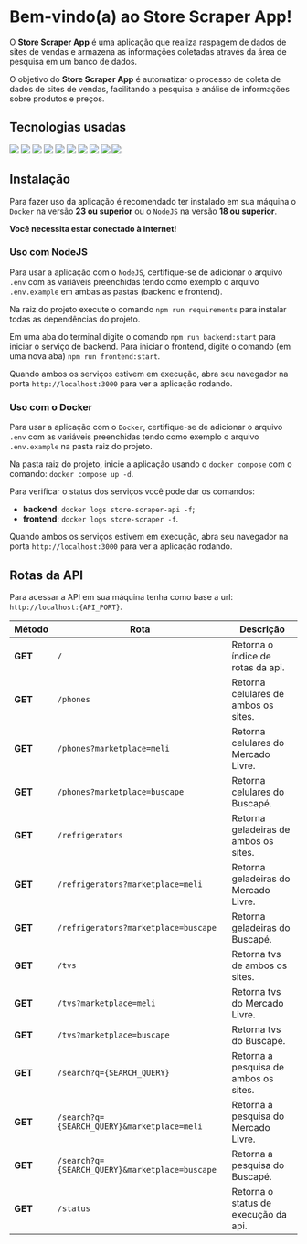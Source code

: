 # Bem-vindo(a) ao Store Scraper App!

O **Store Scraper App** é uma aplicação que realiza raspagem de dados de sites de vendas e armazena as informações coletadas através da área de pesquisa em um banco de dados.

O objetivo do **Store Scraper App** é automatizar o processo de coleta de dados de sites de vendas, facilitando a pesquisa e análise de informações sobre produtos e preços.

## Tecnologias usadas

<div>
  <img src="https://img.shields.io/badge/-REACT-5ccfee?style=for-the-badge&logo=react&logoColor=white" />
  <img src="https://img.shields.io/badge/-STYLED COMPONENTS-cb6ba6?style=for-the-badge&logo=styledcomponents&logoColor=f2c85a" />
  <img src="https://img.shields.io/badge/-CSS-166fb1?style=for-the-badge&logo=css3&logoColor=white" />
  <img src="https://img.shields.io/badge/-AXIOS-671ddf?style=for-the-badge&logo=axios&logoColor=white" />
  <img src="https://img.shields.io/badge/-TYPESCRIPT-0074c2?style=for-the-badge&logo=typescript&logoColor=white" />
  <img src="https://img.shields.io/badge/-EXPRESS-2f2f2f?style=for-the-badge&logo=express&logoColor=white" />
  <img src="https://img.shields.io/badge/-MONGODB-4aa73c?style=for-the-badge&logo=mongodb&logoColor=white" />
  <img src="https://img.shields.io/badge/-DOCKER-228ee1?style=for-the-badge&logo=docker&logoColor=white" />
  <img src="https://img.shields.io/badge/-NODEJS-79b33e?style=for-the-badge&logo=nodedotjs&logoColor=white" />
  <img src="https://img.shields.io/badge/-NODEMON-73ca48?style=for-the-badge&logo=nodemon&logoColor=white" />
</div>

## Instalação

Para fazer uso da aplicação é recomendado ter instalado em sua máquina o `Docker` na versão **23 ou superior** ou o `NodeJS` na versão **18 ou superior**.

**Você necessita estar conectado à internet!**

### Uso com NodeJS

Para usar a aplicação com o `NodeJS`, certifique-se de adicionar o arquivo `.env` com as variáveis preenchidas tendo como exemplo o arquivo `.env.example` em ambas as pastas (backend e frontend).

Na raiz do projeto execute o comando `npm run requirements` para instalar todas as dependências do projeto.

Em uma aba do terminal digite o comando `npm run backend:start` para iniciar o serviço de backend. Para iniciar o frontend, digite o comando (em uma nova aba) `npm run frontend:start`.

Quando ambos os serviços estivem em execução, abra seu navegador na porta `http://localhost:3000` para ver a aplicação rodando.

### Uso com o Docker

Para usar a aplicação com o `Docker`, certifique-se de adicionar o arquivo `.env` com as variáveis preenchidas tendo como exemplo o arquivo `.env.example` na pasta raiz do projeto.

Na pasta raiz do projeto, inicie a aplicação usando o `docker compose` com o comando: `docker compose up -d`.

Para verificar o status dos serviços você pode dar os comandos:

- **backend**: `docker logs store-scraper-api -f`;
- **frontend**: `docker logs store-scraper -f`.

Quando ambos os serviços estivem em execução, abra seu navegador na porta `http://localhost:3000` para ver a aplicação rodando.

## Rotas da API

Para acessar a API em sua máquina tenha como base a url: `http://localhost:{API_PORT}`.

<table>
  <thead>
    <tr>
      <th>Método</th>
      <th>Rota</th>
      <th>Descrição</th>
    </tr>
  </thead>
  <tbody>
    <tr>
      <td><b>GET</b></td>
      <td><code>/</code></td>
      <td>Retorna o índice de rotas da api.</td>
    </tr>
    <tr>
      <td><b>GET</b></td>
      <td><code>/phones</code></td>
      <td>Retorna celulares de ambos os sites.</td>
    </tr>
    <tr>
      <td><b>GET</b></td>
      <td><code>/phones?marketplace=meli</code></td>
      <td>Retorna celulares do Mercado Livre.</td>
    </tr>
    <tr>
      <td><b>GET</b></td>
      <td><code>/phones?marketplace=buscape</code></td>
      <td>Retorna celulares do Buscapé.</td>
    </tr>
    <tr>
      <td><b>GET</b></td>
      <td><code>/refrigerators</code></td>
      <td>Retorna geladeiras de ambos os sites.</td>
    </tr>
    <tr>
      <td><b>GET</b></td>
      <td><code>/refrigerators?marketplace=meli</code></td>
      <td>Retorna geladeiras do Mercado Livre.</td>
    </tr>
    <tr>
      <td><b>GET</b></td>
      <td><code>/refrigerators?marketplace=buscape</code></td>
      <td>Retorna geladeiras do Buscapé.</td>
    </tr>
    <tr>
      <td><b>GET</b></td>
      <td><code>/tvs</code></td>
      <td>Retorna tvs de ambos os sites.</td>
    </tr>
    <tr>
      <td><b>GET</b></td>
      <td><code>/tvs?marketplace=meli</code></td>
      <td>Retorna tvs do Mercado Livre.</td>
    </tr>
    <tr>
      <td><b>GET</b></td>
      <td><code>/tvs?marketplace=buscape</code></td>
      <td>Retorna tvs do Buscapé.</td>
    </tr>
    <tr>
      <td><b>GET</b></td>
      <td><code>/search?q={SEARCH_QUERY}</code></td>
      <td>Retorna a pesquisa de ambos os sites.</td>
    </tr>
    <tr>
      <td><b>GET</b></td>
      <td><code>/search?q={SEARCH_QUERY}&marketplace=meli</td>
      <td>Retorna a pesquisa do Mercado Livre.</td>
    </tr>
    <tr>
      <td><b>GET</b></td>
      <td><code>/search?q={SEARCH_QUERY}&marketplace=buscape</code></td>
      <td>Retorna a pesquisa do Buscapé.</td>
    </tr>
    <tr>
      <td><b>GET</b></td>
      <td><code>/status</code></td>
      <td>Retorna o status de execução da api.</td>
    </tr>
  </tbody>
</table>
